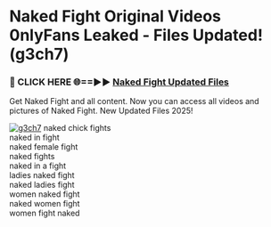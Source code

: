 # Naked Fight Original Videos 0nlyFans Leaked - Files Updated! (g3ch7)

<h3>🔴 CLICK HERE 🌐==►► <a href="https://tinyurl.com/up5wt9bj" rel="nofollow">Naked Fight Updated Files</a></h3>

Get Naked Fight and all content. Now you can access all videos and pictures of Naked Fight. New Updated Files 2025!

[![g3ch7](https://i.imgur.com/ABiUzMV.gif)](https://tinyurl.com/up5wt9bj)
naked chick fights<br>
naked in fight<br>
naked female fight<br>
naked fights<br>
naked in a fight<br>
ladies naked fight<br>
naked ladies fight<br>
women naked fight<br>
naked women fight<br>
women fight naked